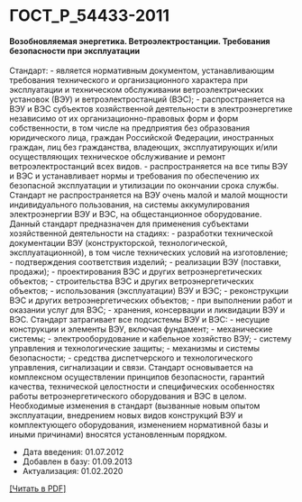 # ГОСТ_Р_54433-2011

#### Возобновляемая энергетика. Ветроэлектростанции. Требования безопасности при эксплуатации

Стандарт: - является нормативным документом, устанавливающим требования технического и организационного характера при эксплуатации и техническом обслуживании ветроэлектрических установок (ВЭУ) и ветроэлектростанций (ВЭС); - распространяется на ВЭУ и ВЭС субъектов хозяйственной деятельности в электроэнергетике независимо от их организационно-правовых форм и форм собственности, в том числе на предприятия без образования юридического лица, граждан Российской Федерации, иностранных граждан, лиц без гражданства, владеющих, эксплуатирующих и/или осуществляющих техническое обслуживание и ремонт ветроэлектростанций всех видов. - распространяется на все типы ВЭУ и ВЭС и устанавливает нормы и требования по обеспечению их безопасной эксплуатации и утилизации по окончании срока службы. Стандарт не распространяется на ВЭУ очень малой и малой мощности индивидуального пользования, на системы аккумулирования электроэнергии ВЭУ и ВЭС, на общестанционное оборудование. Данный стандарт предназначен для применения субъектами хозяйственной деятельности на стадиях: - разработки технической документации ВЭУ (конструкторской, технологической, эксплуатационной), в том числе технических условий на изготовление; - подтверждения соответствия изделий; - реализации ВЭУ (поставки, продажи); - проектирования ВЭС и других ветроэнергетических объектов; - строительства ВЭС и других ветроэнергетических объектов; - использования (эксплуатации) ВЭУ и ВЭС; - реконструкции ВЭС и других ветроэнергетических объектов; - при выполнении работ и оказании услуг для ВЭС; - хранения, консервации и ликвидации ВЭУ и ВЭС. Стандарт затрагивает все подсистемы ВЭУ и ВЭС: - несущие конструкции и элементы ВЭУ, включая фундамент; - механические системы; - электрооборудование и кабельное хозяйство ВЭУ; - систему управления и технологические защиты; - механизмы и системы безопасности; - средства диспетчерского и технологического управления, сигнализации и связи. Стандарт основывается на комплексном осуществлении принципов безопасности, гарантий качества, технической целостности и специфических особенностях работы ветроэнергетического оборудования и ВЭС в целом. Необходимые изменения в стандарт (вызванные новым опытом эксплуатации, внедрением новых видов конструкций ВЭУ и комплектующего оборудования, изменением нормативной базы и иными причинами) вносятся установленным порядком.

- Дата введения: 01.07.2012
- Добавлен в базу: 01.09.2013
- Актуализация: 01.02.2020

<a href="https://standartgost.ru/g/ГОСТ_Р_54433-2011.pdf">[Читать в PDF]</a>